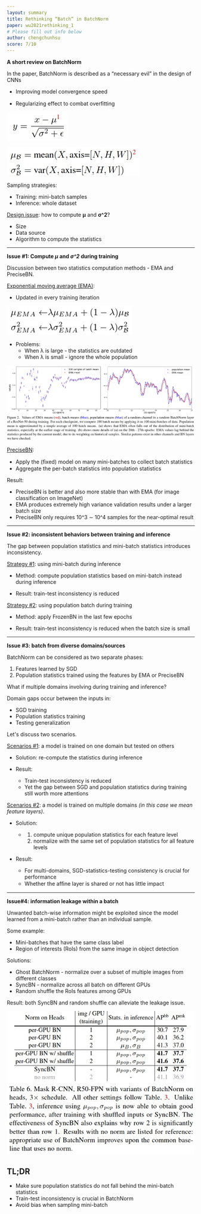 ```yaml
---
layout: summary
title: Rethinking “Batch” in BatchNorm
paper: wu2021rethinking_1
# Please fill out info below
author: chengchunhsu
score: 7/10
---
```


**A short review on BatchNorm**

In the paper, BatchNorm is described as a “necessary evil” in the design of CNNs

- Improving model convergence speed

- Regularizing effect to combat overﬁtting



![BN_EQ1](wu2021rethinking_1_1.jpg)

![BN EQ2](wu2021rethinking_2.jpg)



Sampling strategies:

* Training: mini-batch samples
* Inference: whole dataset



<u>Design issue</u>: how to compute **μ** and **σ^2**?

- Size
- Data source
- Algorithm to compute the statistics



---

**Issue #1: Compute *μ* and *σ^2* during training**

Discussion between two statistics computation methods - EMA and PreciseBN.



<u>Exponential moving average (EMA)</u>: 

- Updated in every training iteration



![EMA equation](wu2021rethinking_3.jpg)



- Problems:
  - When λ is large - the statistics are outdated
  - When λ is small - ignore the whole population



![EMC_training](wu2021rethinking_5.jpg)



<u>PreciseBN</u>:

- Apply the (ﬁxed) model on many mini-batches to collect batch statistics
- Aggregate the per-batch statistics into population statistics



Result:

- PreciseBN is better and also more stable than with EMA (for image classification on ImageNet)
- EMA produces extremely high variance validation results under a larger batch size
- PreciseBN only requires 10^3 ∼ 10^4 samples for the near-optimal result



---



**Issue #2: inconsistent behaviors between training and inference**

The gap between population statistics and mini-batch statistics introduces inconsistency. 



<u>Strategy #1</u>: using mini-batch during inference

- Method: compute population statistics based on mini-batch instead during inference

- Result: train-test inconsistency is reduced



<u>Strategy #2</u>: using population batch during training

- Method: apply FrozenBN in the last few epochs

- Result: train-test inconsistency is reduced when the batch size is small



---



**Issue #3: batch from diverse domains/sources**

BatchNorm can be considered as two separate phases:

1. Features learned by SGD
2. Population statistics trained using the features by EMA or PreciseBN



What if multiple domains involving during training and inference?

Domain gaps occur between the inputs in:

- SGD training
- Population statistics training
- Testing generalization



Let's discuss two scenarios.



<u>Scenarios #1</u>: a model is trained on one domain but tested on others

- Solution: re-compute the statistics during inference

- Result: 
  - Train-test inconsistency is reduced
  - Yet the gap between SGD and population statistics during training still worth more attentions



<u>Scenarios #2</u>:  a model is trained on multiple domains *(in this case we mean feature layers)*. 

- Solution: 
  - 1. compute unique population statistics for each feature level
    2. normalize with the same set of population statistics for all feature levels

- Result:
  - For multi-domains, SGD-statistics-testing consistency is crucial for performance
  - Whether the afﬁne layer is shared or not has little impact



---



**Issue#4: information leakage within a batch**

Unwanted batch-wise information might be exploited since the model learned from a mini-batch rather than an individual sample.



Some example: 

- Mini-batches that have the same class label
- Region of interests (RoIs) from the same image in object detection



Solutions:

- Ghost BatchNorm - normalize over a subset of multiple images from different classes
- SyncBN - normalize across all batch on different GPUs
- Random shuffle the RoIs features among GPUs



Result: both SyncBN and random shuffle can alleviate the leakage issue.

![Table 6.](wu2021rethinking_4.jpg)



## TL;DR

* Make sure population statistics do not fall behind the mini-batch statistics
* Train-test inconsistency is crucial in BatchNorm
* Avoid bias when sampling mini-batch
